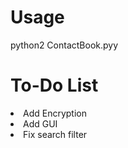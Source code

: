 
# Usage 
python2 ContactBook.pyy

# To-Do List
<li>Add Encryption</li>
<li>Add GUI</li>
<li>Fix search filter</li>

